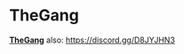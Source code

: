 # TheGang
<b>[TheGang](https://jermycorp.github.io/TheGang/TheGang/TheGang.html)</b>
also: https://discord.gg/D8JYJHN3
